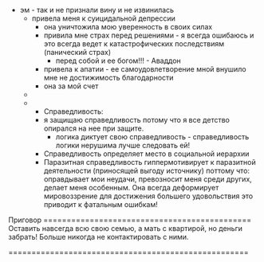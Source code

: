   

- эм - так и не признали вину и не извинилась
  - привела меня к суицидальной депрессии
    - она уничтожила мою уверенность в своих силах
    - привила мне страх перед решениями - я всегда ошибаюсь и это всегда ведет к катастрофических последствиям (панический страх)
      - перед собой и ее богом!!! - Аваддон
    - привела к апатии - ее самоудовлетворение мной внушило мне не достижимость благодарности
    - она за мой счет 
  -   
  -   - Справедливость:
      - я защищаю справедливость потому что я все детство опирался на нее при защите.
        - логика диктует свою справедливость - справедливость логики нерушима лучше следовать ей!
      - Справедливость определяет место в социальной иерархии
      - Паразитная справедливость гиппермотивирует к паразитной деятельности (приносящей выгоду источнику) поттому что: оправдывает мои неудачи, превозносит меня среди других, делает меня особенным. Она всегда деформирует мировоззрение для достижения большего удовольствия это приводит к фатальным ошибкам!

Приговор ============================================= Оставить навсегда всю свою семью, а мать с квартирой, но деньги забрать! Больше никогда не контактировать с ними.


====================================================


